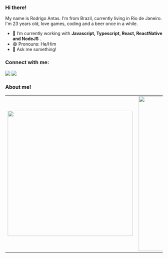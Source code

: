 ### Hi there!

My name is Rodrigo Antas. I'm from Brazil, currently living in Rio de Janeiro.
I'm 23 years old, love games, coding and a beer once in a while.

- 🔭 I’m currently working with <strong> Javascript, Typescript, React, ReactNative and NodeJS </strong>.
- 😄 Pronouns: He/Him
- 💬 Ask me something!

### Connect with me:

<a href="https://www.linkedin.com/in/rodrigo-antas-1795071b3/"><img src="https://img.shields.io/badge/linkedin-%230077B5.svg?&style=for-the-badge&logo=linkedin&logoColor=white"></img></a> 
<a href="mailto:rodr.antas@gmail.com"><img src="https://img.shields.io/badge/gmail-D14836?&style=for-the-badge&logo=gmail&logoColor=white"></img></a>



### About me!


<center>
  <table>
    <tr>
        <td><img width="400px" align="left" src="https://github-readme-stats.vercel.app/api/top-langs/?username=rodrigoantas&hide=html&layout=compact&theme=buefy" /></td>
        <td><img width="495px" align="left" src="https://github-readme-stats.vercel.app/api?username=rodrigoantas&theme=buefy"/></td>
    </tr>   
  </table>
</center>  
